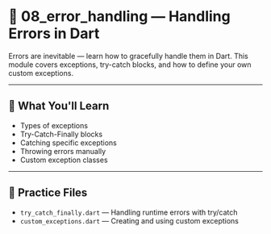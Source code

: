 # 🧯 08_error_handling — Handling Errors in Dart

Errors are inevitable — learn how to gracefully handle them in Dart. This module covers exceptions, try-catch blocks, and how to define your own custom exceptions.

---

## 🧰 What You'll Learn

- Types of exceptions
- Try-Catch-Finally blocks
- Catching specific exceptions
- Throwing errors manually
- Custom exception classes

---

## 🧪 Practice Files

- `try_catch_finally.dart` — Handling runtime errors with try/catch
- `custom_exceptions.dart` — Creating and using custom exceptions

